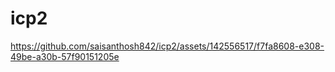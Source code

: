 # icp2




https://github.com/saisanthosh842/icp2/assets/142556517/f7fa8608-e308-49be-a30b-57f90151205e

